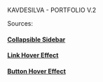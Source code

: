 KAVDESILVA - PORTFOLIO V.2

Sources:
#### [Collapsible Sidebar](https://codesandbox.io/s/collapsible-sidebar-nj5x6)

#### [Link Hover Effect](https://css-tricks.com/css-link-hover-effects/)

#### [Button Hover Effect](https://css-tricks.com/almanac/properties/t/transition/)
